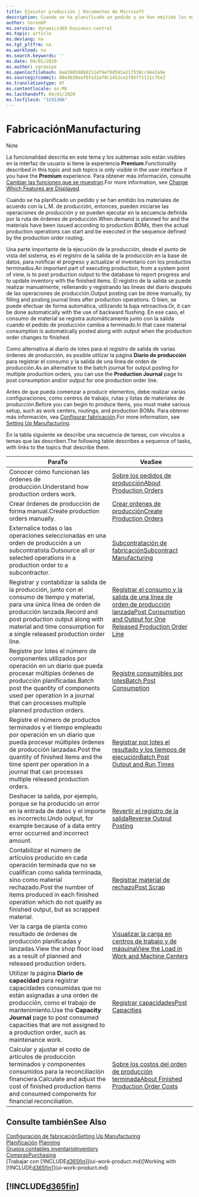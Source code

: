 ```yaml
---
title: Ejecutar producción | Documentos de Microsoft
description: Cuando se ha planificado un pedido y se han emitido los materiales de acuerdo con la L.M. de producción, entonces, pueden iniciarse las operaciones de producción y se pueden ejecutar en la secuencia definida por la ruta de órdenes de producción.
author: SorenGP
ms.service: dynamics365-business-central
ms.topic: article
ms.devlang: na
ms.tgt_pltfrm: na
ms.workload: na
ms.search.keywords: ''
ms.date: 04/01/2020
ms.author: sgroespe
ms.openlocfilehash: 8a6390596b82114f9ef8d591a217538cc9442a9e
ms.sourcegitcommit: 88e4b30eaf6fa32af0c1452ce2f85ff1111c75e2
ms.translationtype: HT
ms.contentlocale: es-MX
ms.lasthandoff: 04/01/2020
ms.locfileid: "3191366"
---
```

# <a name="manufacturing"></a><span data-ttu-id="ad140-103">Fabricación</span><span class="sxs-lookup"><span data-stu-id="ad140-103">Manufacturing</span></span>
> [!NOTE]
> <span data-ttu-id="ad140-104">La funcionalidad descrita en este tema y los subtemas solo están visibles en la interfaz de usuario si tiene la experiencia **Premium**.</span><span class="sxs-lookup"><span data-stu-id="ad140-104">Functionality described in this topic and sub topics is only visible in the user interface if you have the **Premium** experience.</span></span> <span data-ttu-id="ad140-105">Para obtener más información, consulte [Cambiar las funciones que se muestran](ui-experiences.md).</span><span class="sxs-lookup"><span data-stu-id="ad140-105">For more information, see [Change Which Features are Displayed](ui-experiences.md).</span></span>

<span data-ttu-id="ad140-106">Cuando se ha planificado un pedido y se han emitido los materiales de acuerdo con la L.M. de producción, entonces, pueden iniciarse las operaciones de producción y se pueden ejecutar en la secuencia definida por la ruta de órdenes de producción.</span><span class="sxs-lookup"><span data-stu-id="ad140-106">When demand is planned for and the materials have been issued according to production BOMs, then the actual production operations can start and be executed in the sequence defined by the production order routing.</span></span>  

<span data-ttu-id="ad140-107">Una parte importante de la ejecución de la producción, desde el punto de vista del sistema, es el registro de la salida de la producción en la base de datos, para notificar el progreso y actualizar el inventario con los productos terminados.</span><span class="sxs-lookup"><span data-stu-id="ad140-107">An important part of executing production, from a system point of view, is to post production output to the database to report progress and to update inventory with the finished items.</span></span> <span data-ttu-id="ad140-108">El registro de la salida se puede realizar manualmente, rellenando y registrando las líneas del diario después de las operaciones de producción.</span><span class="sxs-lookup"><span data-stu-id="ad140-108">Output posting can be done manually, by filling and posting journal lines after production operations.</span></span> <span data-ttu-id="ad140-109">O bien, se puede efectuar de forma automática, utilizando la baja retroactiva.</span><span class="sxs-lookup"><span data-stu-id="ad140-109">Or, it can be done automatically with the use of backward flushing.</span></span> <span data-ttu-id="ad140-110">En ese caso, el consumo de material se registra automáticamente junto con la salida cuando el pedido de producción cambia a terminado.</span><span class="sxs-lookup"><span data-stu-id="ad140-110">In that case material consumption is automatically posted along with output when the production order changes to finished.</span></span>  

<span data-ttu-id="ad140-111">Como alternativa al diario de lotes para el registro de salida de varias órdenes de producción, es posible utilizar la página **Diario de producción** para registrar el consumo y la salida de una línea de orden de producción.</span><span class="sxs-lookup"><span data-stu-id="ad140-111">As an alternative to the batch journal for output posting for multiple production orders, you can use the **Production Journal** page to post consumption and/or output for one production order line.</span></span>

<span data-ttu-id="ad140-112">Antes de que pueda comenzar a producir elementos, debe realizar varias configuraciones, como centros de trabajo, rutas y listas de materiales de producción.</span><span class="sxs-lookup"><span data-stu-id="ad140-112">Before you can begin to produce items, you must make various setup, such as work centers, routings, and production BOMs.</span></span> <span data-ttu-id="ad140-113">Para obtener más información, vea [Configurar fabricación](production-configure-production-processes.md).</span><span class="sxs-lookup"><span data-stu-id="ad140-113">For more information, see [Setting Up Manufacturing](production-configure-production-processes.md).</span></span>

<span data-ttu-id="ad140-114">En la tabla siguiente se describe una secuencia de tareas, con vínculos a temas que las describen.</span><span class="sxs-lookup"><span data-stu-id="ad140-114">The following table describes a sequence of tasks, with links to the topics that describe them.</span></span>   

|<span data-ttu-id="ad140-115">**Para**</span><span class="sxs-lookup"><span data-stu-id="ad140-115">**To**</span></span>|<span data-ttu-id="ad140-116">**Vea**</span><span class="sxs-lookup"><span data-stu-id="ad140-116">**See**</span></span>|  
|------------|-------------|  
|<span data-ttu-id="ad140-117">Conocer cómo funcionan las órdenes de producción.</span><span class="sxs-lookup"><span data-stu-id="ad140-117">Understand how production orders work.</span></span>|[<span data-ttu-id="ad140-118">Sobre los pedidos de producción</span><span class="sxs-lookup"><span data-stu-id="ad140-118">About Production Orders</span></span>](production-about-production-orders.md)|
|<span data-ttu-id="ad140-119">Crear órdenes de producción de forma manual.</span><span class="sxs-lookup"><span data-stu-id="ad140-119">Create production orders manually.</span></span>|[<span data-ttu-id="ad140-120">Crear ordenes de producción</span><span class="sxs-lookup"><span data-stu-id="ad140-120">Create Production Orders</span></span>](production-how-to-create-production-orders.md)|
|<span data-ttu-id="ad140-121">Externalice todas o las operaciones seleccionadas en una orden de producción a un subcontratista.</span><span class="sxs-lookup"><span data-stu-id="ad140-121">Outsource all or selected operations in a production order to a subcontractor.</span></span>|[<span data-ttu-id="ad140-122">Subcontratación de fabricación</span><span class="sxs-lookup"><span data-stu-id="ad140-122">Subcontract Manufacturing</span></span>](production-how-to-subcontract-manufacturing.md)|
|<span data-ttu-id="ad140-123">Registrar y contabilizar la salida de la producción, junto con el consumo de tiempo y material, para una única línea de orden de producción lanzada.</span><span class="sxs-lookup"><span data-stu-id="ad140-123">Record and post production output along with material and time consumption for a single released production order line.</span></span>|[<span data-ttu-id="ad140-124">Registrar el consumo y la salida de una línea de orden de producción lanzada</span><span class="sxs-lookup"><span data-stu-id="ad140-124">Post Consumption and Output for One Released Production Order Line</span></span>](production-how-to-register-consumption-and-output.md)|  
|<span data-ttu-id="ad140-125">Registre por lotes el número de componentes utilizados por operación en un diario que pueda procesar múltiples órdenes de producción planificadas.</span><span class="sxs-lookup"><span data-stu-id="ad140-125">Batch post the quantity of components used per operation in a journal that can processes multiple planned production orders.</span></span>|[<span data-ttu-id="ad140-126">Registre consumibles por lotes</span><span class="sxs-lookup"><span data-stu-id="ad140-126">Batch Post Consumption</span></span>](production-how-to-post-consumption.md)|
|<span data-ttu-id="ad140-127">Registre el número de productos terminados y el tiempo empleado por operación en un diario que pueda procesar múltiples órdenes de producción lanzadas.</span><span class="sxs-lookup"><span data-stu-id="ad140-127">Post the quantity of finished items and the time spent per operation in a journal that can processes multiple released production orders.</span></span>|[<span data-ttu-id="ad140-128">Registrar por lotes el resultado y los tiempos de ejecución</span><span class="sxs-lookup"><span data-stu-id="ad140-128">Batch Post Output and Run Times</span></span>](production-how-to-post-output-quantity.md)|
|<span data-ttu-id="ad140-129">Deshacer la salida, por ejemplo, porque se ha producido un error en la entrada de datos y el importe es incorrecto.</span><span class="sxs-lookup"><span data-stu-id="ad140-129">Undo output, for example because of a data entry error occurred and incorrect amount.</span></span>  |[<span data-ttu-id="ad140-130">Revertir el registro de la salida</span><span class="sxs-lookup"><span data-stu-id="ad140-130">Reverse Output Posting</span></span>](production-how-to-reverse-output-posting.md)|  
|<span data-ttu-id="ad140-131">Contabilizar el número de artículos producido en cada operación terminada que no se cualifican como salida terminada, sino como material rechazado.</span><span class="sxs-lookup"><span data-stu-id="ad140-131">Post the number of items produced in each finished operation which do not qualify as finished output, but as scrapped material.</span></span>|[<span data-ttu-id="ad140-132">Registrar material de rechazo</span><span class="sxs-lookup"><span data-stu-id="ad140-132">Post Scrap</span></span>](production-how-to-post-scrap.md)|
|<span data-ttu-id="ad140-133">Ver la carga de planta como resultado de órdenes de producción planificadas y lanzadas.</span><span class="sxs-lookup"><span data-stu-id="ad140-133">View the shop floor load as a result of planned and released production orders.</span></span>|[<span data-ttu-id="ad140-134">Visualizar la carga en centros de trabajo y de máquina</span><span class="sxs-lookup"><span data-stu-id="ad140-134">View the Load in Work and Machine Centers</span></span>](production-how-to-view-the-load-on-work-centers.md)|      
|<span data-ttu-id="ad140-135">Utilizar la página **Diario de capacidad** para registrar capacidades consumidas que no están asignadas a una orden de producción, como el trabajo de mantenimiento.</span><span class="sxs-lookup"><span data-stu-id="ad140-135">Use the **Capacity Journal** page to post consumed capacities that are not assigned to a production order, such as maintenance work.</span></span>|[<span data-ttu-id="ad140-136">Registrar capacidades</span><span class="sxs-lookup"><span data-stu-id="ad140-136">Post Capacities</span></span>](production-how-to-post-capacities.md)|  
|<span data-ttu-id="ad140-137">Calcular y ajustar el costo de artículos de producción terminados y componentes consumidos para la reconciliación financiera.</span><span class="sxs-lookup"><span data-stu-id="ad140-137">Calculate and adjust the cost of finished production items and consumed components for financial reconciliation.</span></span>|[<span data-ttu-id="ad140-138">Sobre los costos del orden de producción terminada</span><span class="sxs-lookup"><span data-stu-id="ad140-138">About Finished Production Order Costs</span></span>](finance-about-finished-production-order-costs.md)|  

## <a name="see-also"></a><span data-ttu-id="ad140-139">Consulte también</span><span class="sxs-lookup"><span data-stu-id="ad140-139">See Also</span></span>  
[<span data-ttu-id="ad140-140">Configuración de fabricación</span><span class="sxs-lookup"><span data-stu-id="ad140-140">Setting Up Manufacturing</span></span>](production-configure-production-processes.md)  
<span data-ttu-id="ad140-141">[Planificación](production-planning.md)    </span><span class="sxs-lookup"><span data-stu-id="ad140-141">[Planning](production-planning.md)    </span></span>  
[<span data-ttu-id="ad140-142">Grupos contables inventario</span><span class="sxs-lookup"><span data-stu-id="ad140-142">Inventory</span></span>](inventory-manage-inventory.md)  
[<span data-ttu-id="ad140-143">Compras</span><span class="sxs-lookup"><span data-stu-id="ad140-143">Purchasing</span></span>](purchasing-manage-purchasing.md)  
<span data-ttu-id="ad140-144">[Trabajar con [!INCLUDE[d365fin](includes/d365fin_md.md)]](ui-work-product.md)</span><span class="sxs-lookup"><span data-stu-id="ad140-144">[Working with [!INCLUDE[d365fin](includes/d365fin_md.md)]](ui-work-product.md)</span></span>

## [!INCLUDE[d365fin](includes/free_trial_md.md)]  
